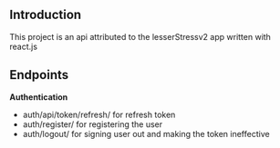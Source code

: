 ## Introduction
This project is an api attributed to the lesserStressv2 app written with react.js

## Endpoints

**Authentication**

- auth/api/token/refresh/ for refresh token
- auth/register/ for registering the user
- auth/logout/ for signing user out and making the token ineffective
